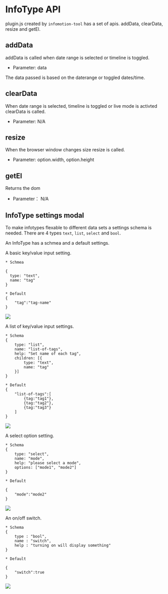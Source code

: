 InfoType API
============

plugin.js created by `infomotion-tool` has a set of apis.
addData, clearData, resize and getEl.

addData
-------

addData is called when date range is selected or timeline is toggled.

* Parameter: data

The data passed is based on the daterange or toggled dates/time.

clearData
---------

When date range is selected, timeline is toggled or live mode is activted clearData is called.

* Parameter: N/A

resize
------

When the browser window changes size resize is called.

* Parameter: option.width, option.height

getEl
-----

Returns the dom

* Parameter： N/A

InfoType settings modal
-----------------------

To make infotypes flexable to different data sets a settings schema
is needed. There are 4 types `text`, `list`, `select` and `bool`.

An InfoType has a schmea and a default settings.

A basic key/value input setting.

```
* Schmea

{
  type: "text",
  name: "tag"
}

* Default
{
    "tag":"tag-name"
}
```

![](/_asset/images/InfoMotion/enebular-developers-type-text.png)

A list of key/value input settings.

```
* Schema
{
    type: "list",
    name: "list-of-tags",
    help: "Set name of each tag",
    children: [{
        type: "text",
        name: "tag"
    }]
}

* Default
{
    "list-of-tags":[
        {tag:"tag1"},
        {tag:"tag2"},
        {tag:"tag3"}
    ]
}
```

![](/_asset/images/InfoMotion/enebular-developers-type-list.png)

A select option setting.

```
* Schema
{
    type: "select",
    name: "mode",
    help: "please select a mode",
    options: ["mode1", "mode2"]
}

* Default

{
    "mode":"mode2"
}
```

![](/_asset/images/InfoMotion/enebular-developers-type-select.png)

An on/off switch.

```
* Schema
{
	type : "bool",
	name : "switch",
  	help : "turning on will display something"
}

* Default

{
    "switch":true
}
```

![](/_asset/images/InfoMotion/enebular-developers-type-switch.png)

